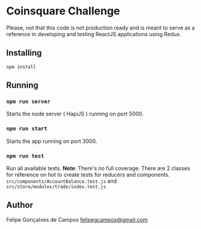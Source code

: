 # Coinsquare Challenge

Please, not that this code is not production ready and is meant to serve as a reference in developing and testing ReactJS applications using Redux.

## Installing
    npm install

## Running

### `npm run server`

Starts the node server ( HapiJS ) running on port 5000.

### `npm run start`

Starts the app running on port 3000.

### `npm run test`

Run all available tests.
**Note**: There's no full coverage. There are 2 classes for reference on hot to create tests for reducers and components. `src/components/AccountBalance.test.js` and `src/store/modules/trade/index.test.js` 

## Author
Felipe Gonçalves de Campos
felipegcampos@gmail.com